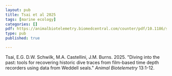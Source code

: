 ```yaml
---
layout: pub
title: Tsai et al 2025
tags: [marine ecology]
categories: []
pdf: https://animalbiotelemetry.biomedcentral.com/counter/pdf/10.1186/s40317-025-00418-0.pdf
type: pub
published: true

---
```

Tsai, E.G. D.W. Schwilk, M.A. Castellini, J.M. Burns. 2025. "Diving into the past: tools for recovering historic dive traces from film-based time depth recorders using data from Weddell seals." *Animal Biotelemetry* 13:1-12.
